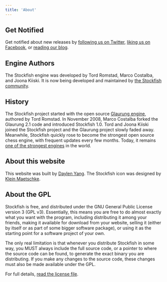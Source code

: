 ```yaml
---
title: 'About'
---
```



## Get Notified

Get notified about new releases by [following us on
Twitter](http://twitter.com/stockfishchess), [liking us on
Facebook](http://facebook.com/stockfishchess), or [reading our
blog](/blog/).

## Engine Authors

The Stockfish engine was developed by Tord Romstad, Marco Costalba, and
Joona Kiiski. It is now being developed and maintained by [the Stockfish
community](https://github.com/official-stockfish/Stockfish/blob/master/AUTHORS).

## History

The Stockfish project started with the open source [Glaurung engine](https://www.chessprogramming.org/Glaurung),
authored by Tord Romstad. In November 2008, Marco Costalba forked the
Glaurung 2.1 code and introduced Stockfish 1.0. Tord and Joona Kiiski
joined the Stockfish project and the Glaurung project slowly faded away.
Meanwhile, Stockfish quickly rose to become the strongest open source
chess engine, with frequent updates every few months. Today, it remains
[one of the strongest engines](https://en.wikipedia.org/wiki/Top_Chess_Engine_Championship#Tournament_results) in the world.

## About this website

This website was built by [Daylen Yang](http://daylen.com/). The
Stockfish icon was designed by [Klein Maetschke](http://iamkle.in).

## About the GPL

Stockfish is free, and distributed under the GNU General Public License version 3 (GPL v3). Essentially, this means you are free to do almost exactly what you want with the program, including distributing it among your friends, making it available for download from your website, selling it (either by itself or as part of some bigger software package), or using it as the starting point for a software project of your own.

The only real limitation is that whenever you distribute Stockfish in some way, you MUST always include the full source code, or a pointer to where the source code can be found, to generate the exact binary you are distributing. If you make any changes to the source code, these changes must also be made available under the GPL.

For full details, [read the license file](https://github.com/official-stockfish/Stockfish/blob/master/Copying.txt).
